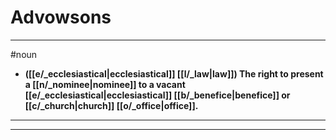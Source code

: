 # Advowsons
---
#noun
- **([[e/_ecclesiastical|ecclesiastical]] [[l/_law|law]]) The right to present a [[n/_nominee|nominee]] to a vacant [[e/_ecclesiastical|ecclesiastical]] [[b/_benefice|benefice]] or [[c/_church|church]] [[o/_office|office]].**
---
---
